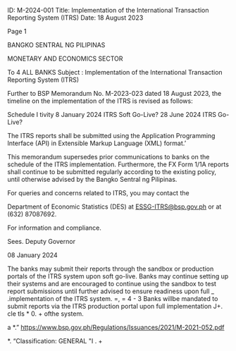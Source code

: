 ID: M-2024-001
Title: Implementation of the International Transaction Reporting System (ITRS)
Date: 18 August 2023

Page 1

BANGKO SENTRAL NG PILIPINAS

MONETARY AND ECONOMICS SECTOR

To 4 ALL BANKS Subject : Implementation of the International Transaction Reporting System (ITRS)

Further to BSP Memorandum No. M-2023-023 dated 18 August 2023, the timeline on the implementation of the ITRS is revised as follows:

Schedule I tivity 8 January 2024 ITRS Soft Go-Live? 28 June 2024 ITRS Go-Live?

The ITRS reports shall be submitted using the Application Programming Interface (API) in Extensible Markup Language (XML) format.’

This memorandum supersedes prior communications to banks on the schedule of the ITRS implementation. Furthermore, the FX Form 1/1A reports shall continue to be submitted regularly according to the existing policy, until otherwise advised by the Bangko Sentral ng Pilipinas.

For queries and concerns related to ITRS, you may contact the

Department of Economic Statistics (DES) at ESSG-ITRS@bsp.gov.ph or at (632) 87087692.

For information and compliance.

Sees. Deputy Governor

08 January 2024

The banks may submit their reports through the sandbox or production portals of the ITRS system upon soft go-live. Banks may continue setting up their systems and are encouraged to continue using the sandbox to test report submissions until further advised to ensure readiness upon full _ .implementation of the ITRS system. =, = 4 - 3 Banks willbe mandated to submit reports via the ITRS production portal upon full implementation J+. cle tls * 0. + ofthe system.

a *.” https://www.bsp.gov.ph/Regulations/Issuances/2021/M-2021-052.pdf

*. “Classification: GENERAL "I . +